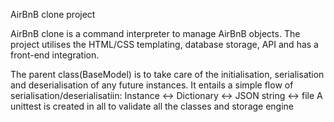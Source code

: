 AirBnB clone project

AirBnB clone is a command interpreter to manage AirBnB objects.
The project utilises the HTML/CSS templating, database storage, API and has a front-end integration.

The parent class(BaseModel) is to take care of the initialisation, serialisation and deserialisation of any future instances. It entails a simple flow of serialisation/deserialisatiin: Instance <-> Dictionary <-> JSON string <-> file
A unittest is created in all to validate all the classes and storage engine
